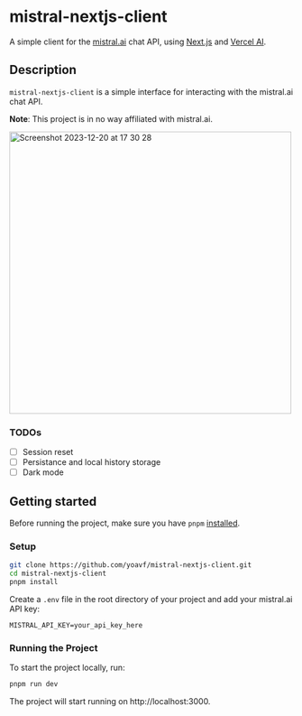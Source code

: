 # mistral-nextjs-client

A simple client for the [mistral.ai](https://mistral.ai) chat API, using [Next.js](https://nextjs.org/) and [Vercel AI](https://sdk.vercel.ai/).

## Description

`mistral-nextjs-client` is a simple interface for interacting with the mistral.ai chat API.

**Note**: This project is in no way affiliated with mistral.ai.

<img width="500" alt="Screenshot 2023-12-20 at 17 30 28" src="https://github.com/yoavf/mistral-nextjs-client/assets/844866/4168ab9e-c173-4d92-bb18-46eb53997283">

### TODOs

- [ ] Session reset
- [ ] Persistance and local history storage
- [ ] Dark mode

## Getting started

Before running the project, make sure you have `pnpm` [installed](https://pnpm.io/installation).

### Setup

```bash
git clone https://github.com/yoavf/mistral-nextjs-client.git
cd mistral-nextjs-client
pnpm install
```

Create a `.env` file in the root directory of your project and add your mistral.ai API key:

```
MISTRAL_API_KEY=your_api_key_here
```

### Running the Project

To start the project locally, run:

```bash
pnpm run dev
```

The project will start running on http://localhost:3000.
